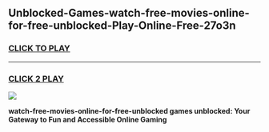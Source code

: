 
## Unblocked-Games-watch-free-movies-online-for-free-unblocked-Play-Online-Free-27o3n
<h3>
<a href="https://premium76.site?title=watch-free-movies-online-for-free-unblocked&ref=26A">CLICK TO PLAY</a></h3>
<hr>

<h3>
<a href="https://premium76.site?title=watch-free-movies-online-for-free-unblocked&ref=26A">CLICK 2 PLAY</a>
  
</h3>

<a href="https://premium76.site?title=watch-free-movies-online-for-free-unblocked&ref=26A"><img src="https://clearcache.store/games.png"></a>


**watch-free-movies-online-for-free-unblocked games unblocked: Your Gateway to Fun and Accessible Online Gaming**
